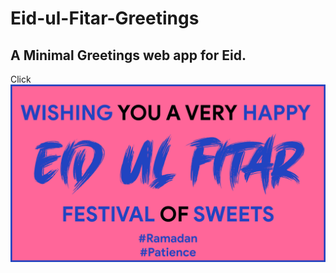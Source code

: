 # Eid-ul-Fitar-Greetings
## A Minimal Greetings web app for Eid.
Click
<img src="https://raw.githubusercontent.com/AhmedRaja1/Eid-ul-Fitar-Greetings/master/eid-github.png">
